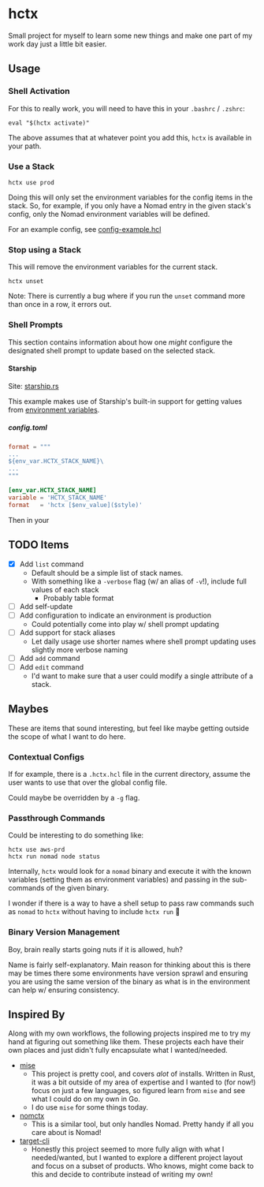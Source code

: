 # hctx

Small project for myself to learn some new things and make one
part of my work day just a little bit easier.

## Usage

### Shell Activation

For this to really work, you will need to have this in your `.bashrc` / `.zshrc`:

```shell
eval "$(hctx activate)"
```

The above assumes that at whatever point you add this, `hctx` is available in your path.

### Use a Stack

```shell
hctx use prod
```

Doing this will only set the environment variables for the config items in the stack. So, for example, if you
only have a Nomad entry in the given stack's config, only the Nomad environment variables will be defined.

For an example config, see [config-example.hcl](./config-example.hcl)

### Stop using a Stack

This will remove the environment variables for the current stack.

```shell
hctx unset
```

Note: There is currently a bug where if you run the `unset` command more than once in a row, it errors out.


### Shell Prompts

This section contains information about how one _might_ configure the
designated shell prompt to update based on the selected stack.

#### Starship

Site: [starship.rs](https://starship.rs)

This example makes use of Starship's built-in support
for getting values from [environment variables](https://starship.rs/config/#environment-variable).

##### config.toml

```toml
format = """
...
${env_var.HCTX_STACK_NAME}\
...
"""

[env_var.HCTX_STACK_NAME]
variable = 'HCTX_STACK_NAME'
format   = 'hctx [$env_value]($style)'
```

Then in your 

## TODO Items

- [x] Add `list` command
  - Default should be a simple list of stack names.
  - With something like a `-verbose` flag (w/ an alias of `-v`!), include full values of each stack
    - Probably table format
- [ ] Add self-update
- [ ] Add configuration to indicate an environment is production
  - Could potentially come into play w/ shell prompt updating
- [ ] Add support for stack aliases
  - Let daily usage use shorter names where shell prompt updating uses slightly more verbose naming
- [ ] Add `add` command
- [ ] Add `edit` command
  - I'd want to make sure that a user could modify a single attribute of a stack.


## Maybes

These are items that sound interesting, but feel like maybe getting
outside the scope of what I want to do here.

### Contextual Configs

If for example, there is a `.hctx.hcl` file in the current directory,
assume the user wants to use that over the global config file.

Could maybe be overridden by a `-g` flag.

### Passthrough Commands

Could be interesting to do something like:

```shell
hctx use aws-prd
hctx run nomad node status
```

Internally, `hctx` would look for a `nomad` binary and execute it
with the known variables (setting them as environment variables) and
passing in the sub-commands of the given binary.

I wonder if there is a way to have a shell setup to pass raw commands
such as `nomad` to `hctx` without having to include `hctx run` :eyes:

### Binary Version Management

Boy, brain really starts going nuts if it is allowed, huh?

Name is fairly self-explanatory. Main reason for thinking about this is
there may be times there some environments have version sprawl and
ensuring you are using the same version of the binary as what is in
the environment can help w/ ensuring consistency.

## Inspired By

Along with my own workflows, the following projects inspired me to try
my hand at figuring out something like them. These projects
each have their own places and just didn't fully encapsulate
what I wanted/needed.

- [mise](https://github.com/jdx/mise)
  - This project is pretty cool, and covers _alot_ of installs. Written in Rust,
    it was a bit outside of my area of expertise and I wanted to (for now!)
    focus on just a few languages, so figured learn from `mise` and
    see what I could do on my own in Go.
  - I do use `mise` for some things today.
- [nomctx](https://github.com/mr-karan/nomctx)
  - This is a similar tool, but only handles Nomad. Pretty handy if all you care about is Nomad!
- [target-cli](https://github.com/devops-rob/target-cli)
  - Honestly this project seemed to more fully align with what I needed/wanted,
    but I wanted to explore a different project layout and focus on a subset of products.
    Who knows, might come back to this and decide to contribute instead of writing my own!